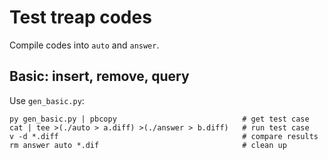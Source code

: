 # Test treap codes

Compile codes into `auto` and `answer`.

## Basic: insert, remove, query

Use `gen_basic.py`:
```
py gen_basic.py | pbcopy							# get test case
cat | tee >(./auto > a.diff) >(./answer > b.diff)	# run test case
v -d *.diff 										# compare results
rm answer auto *.dif 								# clean up
```

